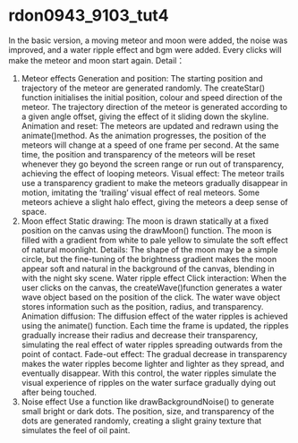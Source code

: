 # rdon0943_9103_tut4
In the basic version, a moving meteor and moon were added, the noise was improved, and a water ripple effect and bgm were added.
Every clicks will make the meteor and moon start again.
Detail：
1. Meteor effects
Generation and position:
The starting position and trajectory of the meteor are generated randomly. The createStar() function initialises the initial position, colour and speed direction of the meteor. The trajectory direction of the meteor is generated according to a given angle offset, giving the effect of it sliding down the skyline.
Animation and reset:
The meteors are updated and redrawn using the animate()method. As the animation progresses, the position of the meteors will change at a speed of one frame per second. At the same time, the position and transparency of the meteors will be reset whenever they go beyond the screen range or run out of transparency, achieving the effect of looping meteors.
Visual effect:
The meteor trails use a transparency gradient to make the meteors gradually disappear in motion, imitating the ‘trailing’ visual effect of real meteors. Some meteors achieve a slight halo effect, giving the meteors a deep sense of space.
2. Moon effect
Static drawing:
The moon is drawn statically at a fixed position on the canvas using the drawMoon() function. The moon is filled with a gradient from white to pale yellow to simulate the soft effect of natural moonlight.
Details: The shape of the moon may be a simple circle, but the fine-tuning of the brightness gradient makes the moon appear soft and natural in the background of the canvas, blending in with the night sky scene.
Water ripple effect
Click interaction:
When the user clicks on the canvas, the createWave()function generates a water wave object based on the position of the click. The water wave object stores information such as the position, radius, and transparency.
Animation diffusion: The diffusion effect of the water ripples is achieved using the animate() function. Each time the frame is updated, the ripples gradually increase their radius and decrease their transparency, simulating the real effect of water ripples spreading outwards from the point of contact.
Fade-out effect: The gradual decrease in transparency makes the water ripples become lighter and lighter as they spread, and eventually disappear. With this control, the water ripples simulate the visual experience of ripples on the water surface gradually dying out after being touched.
3. Noise effect
Use a function like drawBackgroundNoise() to generate small bright or dark dots. The position, size, and transparency of the dots are generated randomly, creating a slight grainy texture that simulates the feel of oil paint.
